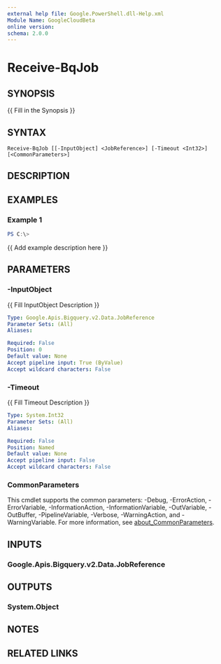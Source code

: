 ```yaml
---
external help file: Google.PowerShell.dll-Help.xml
Module Name: GoogleCloudBeta
online version:
schema: 2.0.0
---
```


# Receive-BqJob

## SYNOPSIS
{{ Fill in the Synopsis }}

## SYNTAX

```
Receive-BqJob [[-InputObject] <JobReference>] [-Timeout <Int32>] [<CommonParameters>]
```

## DESCRIPTION


## EXAMPLES

### Example 1
```powershell
PS C:\> 
```

{{ Add example description here }}

## PARAMETERS

### -InputObject
{{ Fill InputObject Description }}

```yaml
Type: Google.Apis.Bigquery.v2.Data.JobReference
Parameter Sets: (All)
Aliases:

Required: False
Position: 0
Default value: None
Accept pipeline input: True (ByValue)
Accept wildcard characters: False
```

### -Timeout
{{ Fill Timeout Description }}

```yaml
Type: System.Int32
Parameter Sets: (All)
Aliases:

Required: False
Position: Named
Default value: None
Accept pipeline input: False
Accept wildcard characters: False
```

### CommonParameters
This cmdlet supports the common parameters: -Debug, -ErrorAction, -ErrorVariable, -InformationAction, -InformationVariable, -OutVariable, -OutBuffer, -PipelineVariable, -Verbose, -WarningAction, and -WarningVariable. For more information, see [about_CommonParameters](http://go.microsoft.com/fwlink/?LinkID=113216).

## INPUTS

### Google.Apis.Bigquery.v2.Data.JobReference

## OUTPUTS

### System.Object
## NOTES

## RELATED LINKS
